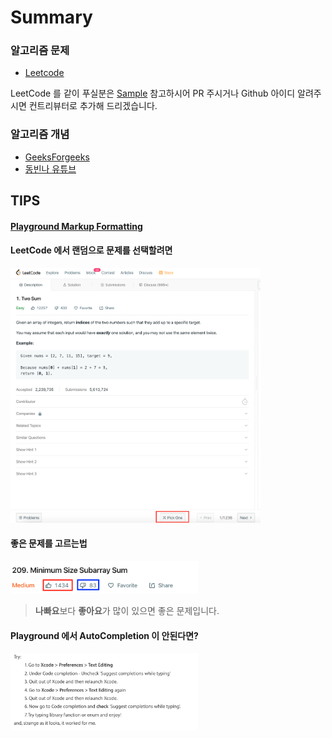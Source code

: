 # Summary

### 알고리즘 문제
* [Leetcode](https://leetcode.com/problemset/algorithms/ )


LeetCode 를 같이 푸실분은 [Sample](https://github.com/SwiftAlgorithmClub/LeetCode/tree/master/LeetCode/Example.playground) 참고하시어 PR 주시거나 Github 아이디 알려주시면 컨트리뷰터로 추가해 드리겠습니다.

### 알고리즘 개념
* [GeeksForgeeks](https://www.geeksforgeeks.org/fundamentals-of-algorithms/)
* [동빈나 유튜브](https://www.youtube.com/watch?v=qQ5iLNjpxSk&list=PLRx0vPvlEmdDHxCvAQS1_6XV4deOwfVrz)

## TIPS
#### [Playground Markup Formatting](https://developer.apple.com/library/archive/documentation/Xcode/Reference/xcode_markup_formatting_ref/AddingMarkup.html#//apple_ref/doc/uid/TP40016497-CH100-SW1)

#### LeetCode 에서 랜덤으로 문제를 선택할려면 
<img src="/pick_one.png" alt="alt text" width="400" height="whatever">

#### 좋은 문제를 고르는법 
<img src="/good.png" alt="alt text" width="300" height="whatever">

> **나빠요**보다 **좋아요**가 많이 있으면 좋은 문제입니다.

#### Playground 에서 AutoCompletion 이 안된다면? 

<img src="/autocompletion.png" alt="alt text" width="300" height="whatever">
